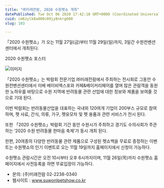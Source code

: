 ```yaml
---
title: "㈜미래전람, 2020 수원펫쇼 개최"
datePublished: Tue Oct 06 2020 17:42:18 GMT+0000 (Coordinated Universal Time)
cuid: cm6zylk8a000c09jy8nkrg600
slug: 103

---
```



「2020 수원펫쇼」가 오는 11월 27일(금)부터 11월 29일(일)까지, 3일간 수원컨벤션센터에서 개최된다.

2020 수원펫쇼 포스터

![이미지](https://cdn.hashnode.com/res/hashnode/image/upload/v1739246731528/b2197061-90f9-485b-b347-882b9f5f6438.jpeg)

「2020 수원펫쇼」는 박람회 전문기업 ㈜미래전람에서 주최하는 전시회로 그동안 수원컨벤션센터에서 미베 베이비엑스포와 카페&베이커리페어를 열며 많은 관람객을 동원한 노하우를 바탕으로 수원 지역에 반려동물 관련 산업에 대한 정보와 제품을 보여줄 것으로 기대 된다.

이번 박람회는 반려동물산업을 대표하는 국내외 120여개 기업이 200부스 규모로 참여하며, 펫 사료, 간식, 의류, 가구, 펫유모차 및 펫 용품과 관련 서비스가 전시 된다.

또한 「2020 수원펫쇼」박람회 기간 동안 수원시가 주최하고 경기도 수의사회가 주관하는 ‘2020 수원 반려동물 한마음 축제’가 동시 개최 된다.

한편, 20여종의 다양한 반려동물 관련 제품으로 구성된 펫쇼백을 무료로 증정하는 이벤트는 수원펫쇼의 인기 이벤트로 오는 11월 19일까지 홈페이지에서 신청이 가능하다.

수원펫쇼 관람시간은 오전 10시부터 오후 6시까지이며, 11월 26일(목)까지 수원펫쇼 홈페이지에서 사전등록을 하면 무료입장이 가능하다.

- 문의: (주)미래전람 02-2238-0340
- 웹사이트 : www.suwonlpetshow.co.kr